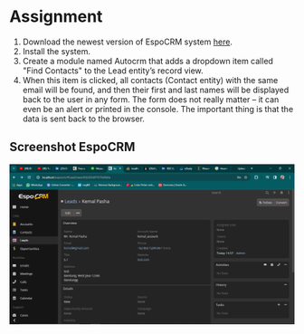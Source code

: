 # Assignment

1. Download the newest version of EspoCRM system [here](https://espocrm.com).
2. Install the system.
3. Create a module named Autocrm that adds a dropdown item called "Find Contacts" to the Lead entity’s record view.
4. When this item is clicked, all contacts (Contact entity) with the same email will be found, and then their first and last names will be displayed back to the user in any form. The form does not really matter – it can even be an alert or printed in the console. The important thing is that the data is sent back to the browser.

## Screenshot EspoCRM

![Screenshot Leads](https://github.com/mkp-kemal/espocrm/raw/main/screenshot%20%22Leads%22)
